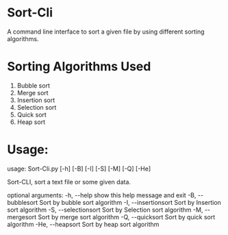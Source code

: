 # Sort-Cli

A command line interface to sort a given file by using different sorting algorithms.

# Sorting Algorithms Used

1. Bubble sort
2. Merge sort
3. Insertion sort
4. Selection sort
5. Quick sort
6. Heap sort

# Usage:

usage: Sort-Cli.py [-h] [-B] [-I] [-S] [-M] [-Q] [-He]

Sort-CLI, sort a text file or some given data.

optional arguments:
  -h, --help           show this help message and exit
  -B, --bubblesort     Sort by bubble sort algorithm
  -I, --insertionsort  Sort by Insertion sort algorithm
  -S, --selectionsort  Sort by Selection sort algorithm
  -M, --mergesort      Sort by merge sort algorithm
  -Q, --quicksort      Sort by quick sort algorithm
  -He, --heapsort      Sort by heap sort algorithm